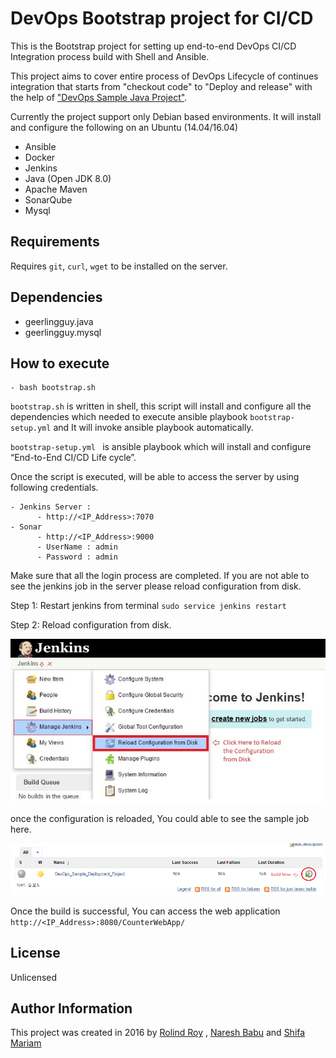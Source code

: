 # DevOps Bootstrap project for CI/CD
This is the Bootstrap project for setting up end-to-end DevOps CI/CD Integration process build with Shell and Ansible.

This project aims to cover entire process of DevOps Lifecycle of continues integration that starts from "checkout code" to "Deploy and release" with the help of ["DevOps Sample Java Project"](https://github.com/rolindroy/devops-ci-deployment). 


Currently the project support only Debian based environments. 
It will install and configure the following on an Ubuntu (14.04/16.04)

  
  - Ansible
  - Docker
  - Jenkins
  - Java (Open JDK 8.0)
  - Apache Maven
  - SonarQube
  - Mysql


## Requirements

Requires `git`, `curl`, `wget` to be installed on the server.


## Dependencies

  - geerlingguy.java
  - geerlingguy.mysql

## How to execute

    - bash bootstrap.sh
  `bootstrap.sh` is written in shell, this script will install and configure all the dependencies which needed to execute ansible  playbook `bootstrap-setup.yml` and It will invoke ansible playbook automatically.
  
  `bootstrap-setup.yml ` is ansible playbook which will install and configure “End-to-End CI/CD Life cycle”.
  
  Once the script is executed, will be able to access the server by using following credentials.
   
    - Jenkins Server : 					
	      - http://<IP_Address>:7070							
    - Sonar					
	      - http://<IP_Address>:9000		
	      - UserName : admin			
	      - Password : admin
	      
  Make sure that all the login process are completed. If you are not able to see the jenkins job in the server please reload configuration from disk.
  
  Step 1: Restart jenkins from terminal `sudo service jenkins restart`
  
  Step 2: Reload configuration from disk.
  
  ![alt tag](https://raw.githubusercontent.com/rolindroy/devops-bootstrap/master/ImageContent/reload.jpg)
  
  once the configuration is reloaded, You could able to see the sample job here.
  
  ![alt tag](https://raw.githubusercontent.com/rolindroy/devops-bootstrap/master/ImageContent/job.png)
  
  Once the build is successful, You can access the web application `http://<IP_Address>:8080/CounterWebApp/`
  
  
## License

Unlicensed

## Author Information

This project was created in 2016 by 
	[Rolind Roy](http://rolindroy.com) ,
	[Naresh Babu](https://github.com/narezchand) and
	[Shifa Mariam](https://github.com/shifamariam) 
